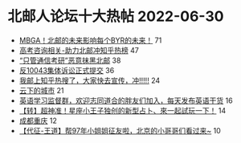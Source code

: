 # 北邮人论坛十大热帖 2022-06-30

- [MBGA！北邮的未来影响每个BYR的未来！](https://bbs.byr.cn/article/Talking/6354329) 71
- [高考咨询相关-助力北邮冲知乎热榜](https://bbs.byr.cn/article/AimBUPT/107077) 47
- [“只管通信考研”恶意抹黑北邮](https://bbs.byr.cn/article/Feeling/3190199) 38
- [反10043集体诉讼正式提交](https://bbs.byr.cn/article/GoAbroad/387117) 36
- [我邮上知乎热搜了，大家快去宣传，冲!!!!!](https://bbs.byr.cn/article/StudyShare/204420) 24
- [云下的城市](https://bbs.byr.cn/article/Photo/273513) 21
- [英语学习监督群，欢迎志同道合的胖友们加入，每天发布英语干货](https://bbs.byr.cn/article/EnglishBar/74985) 16
- [【转】超神准！星座小王子独创的新型占卜、來一起試玩一下！](https://bbs.byr.cn/article/Constellations/326533) 14
- [成都重庆](https://bbs.byr.cn/article/Job/2166510) 12
- [【代征-王道】帮97年小姐姐征友啦，北京的小哥哥们看过来~](https://bbs.byr.cn/article/Friends/2026864) 10


